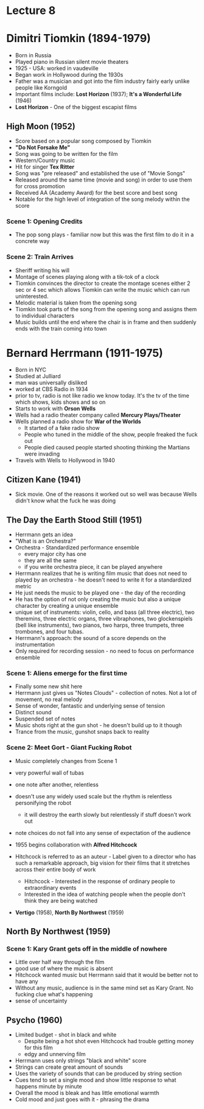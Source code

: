 # Lecture 8

# Dimitri Tiomkin (1894-1979)

- Born in Russia
- Played piano in Russian silent movie theaters
- 1925 - USA: worked in vaudeville
- Began work in Hollywood during the 1930s
- Father was a musician and got into the film industry fairly early unlike people
  like Korngold
- Important films include: **Lost Horizon** (1937); **It's a Wonderful Life** (1946)
- **Lost Horizon** - One of the biggest escapist films

## High Moon (1952)

- Score based on a popular song composed by Tiomkin
- **"Do Not Forsake Me"**
- Song was going to be written for the film
- Western/Country music
- Hit for singer **Tex Ritter**
- Song was "pre released" and established the use of "Movie Songs"
- Released around the same time (movie and song) in order to use them for cross
  promotion
- Received AA (Academy Award) for the best score and best song
- Notable for the high level of integration of the song melody within the score

### Scene 1: Opening Credits

- The pop song plays - familiar now but this was the first film to do it in a
  concrete way

### Scene 2: Train Arrives

- Sheriff writing his will
- Montage of scenes playing along with a tik-tok of a clock
- Tiomkin convinces the director to create the montage scenes either 2 sec or 4
  sec which allows Tiomkin can write the music which can run uninterested.
- Melodic material is taken from the opening song
- Tiomkin took parts of the song from the opening song and assigns them to
  individual characters
- Music builds until the end where the chair is in frame and then suddenly ends
  with the train coming into town

# Bernard Herrmann (1911-1975)

- Born in NYC
- Studied at Julliard
- man was universally disliked
- worked at CBS Radio in 1934
- prior to tv, radio is not like radio we know today. It's the tv of the time
  which shows, kids shows and so on
- Starts to work with **Orson Wells**
- Wells had a radio theater company called **Mercury Plays/Theater**
- Wells planned a radio show for **War of the Worlds**
  - It started of a fake radio show
  - People who tuned in the middle of the show, people freaked the fuck out
  - People died caused people started shooting thinking the Martians were
    invading
- Travels with Wells to Hollywood in 1940

## Citizen Kane (1941)

- Sick movie. One of the reasons it worked out so well was because Wells didn't
  know what the fuck he was doing

## The Day the Earth Stood Still (1951)

- Herrmann gets an idea
- "What is an Orchestra?"
- Orchestra - Standardized performance ensemble
  - every major city has one
  - they are all the same
  - if you write orchestra piece, it can be played anywhere
- Herrmann realizes that he is writing film music that does not need to played
  by an orchestra - he doesn't need to write it for a standardized metric
- He just needs the music to be played one - the day of the recording
- He has the option of not only creating the music but also a unique character
  by creating a unique ensemble
- unique set of instruments: violin, cello, and bass (all three electric), two
  theremins, three electric organs, three vibraphones, two glockenspiels (bell
  like instruments), two pianos, two harps, three trumpets, three trombones, and
  four tubas.
- Herrmann's approach: the sound of a score depends on the instrumentation
- Only required for recording session - no need to focus on performance
  ensemble

### Scene 1: Aliens emerge for the first time

- Finally some new shit here
- Herrmann just gives us "Notes Clouds" - collection of notes. Not a lot of
  movement, no real melody
- Sense of wonder, fantastic and underlying sense of tension
- Distinct sound
- Suspended set of notes
- Music shots right at the gun shot - he doesn't build up to it though
- Trance from the music, gunshot snaps back to reality

### Scene 2: Meet Gort - Giant Fucking Robot

- Music completely changes from Scene 1
- very powerful wall of tubas
- one note after another, relentless
- doesn't use any widely used scale but the rhythm is relentless personifying the robot
  - it will destroy the earth slowly but relentlessly if stuff doesn't work out
- note choices do not fall into any sense of expectation of the audience


- 1955 begins collaboration with **Alfred Hitchcock**
- Hitchcock is referred to as an auteur - Label given to a director who has such
  a remarkable approach, big vision for their films that it stretches across
  their entire body of work
  - Hitchcock - Interested in the response of ordinary people to extraordinary
    events
  - Interested in the idea of watching people when the people don't think they
    are being watched

- **Vertigo** (1958), **North By Northwest** (1959) 

## North By Northwest (1959)

### Scene 1: Kary Grant gets off in the middle of nowhere

- Little over half way through the film
- good use of where the music is absent
- Hitchcock wanted music but Herrmann said that it would be better not to have
  any
- Without any music, audience is in the same mind set as Kary Grant. No fucking
  clue what's happening
- sense of uncertainty

## Psycho (1960)

- Limited budget - shot in black and white
  - Despite being a hot shot even Hitchcock had trouble getting money for this
    film
  - edgy and unnerving film
- Herrmann uses only strings "black and white" score
- Strings can create great amount of sounds
- Uses the variety of sounds that can be produced by string section
- Cues tend to set a single mood and show little response to what happens minute
  by minute
- Overall the mood is bleak and has little emotional warmth
- Cold mood and just goes with it - phrasing the drama

